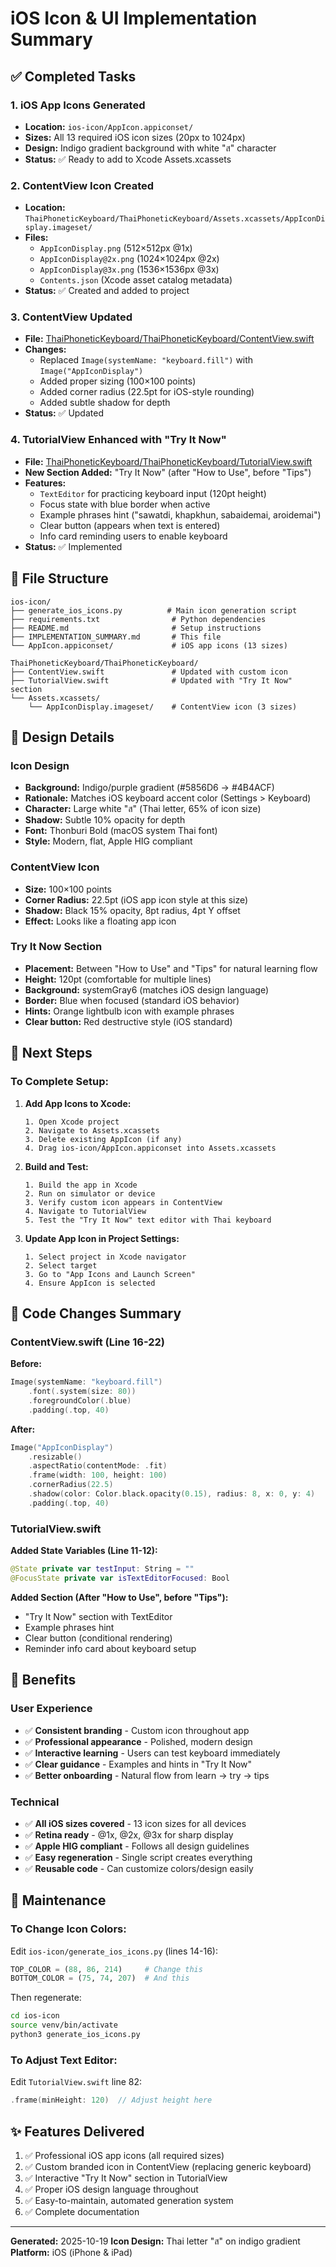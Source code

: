 # iOS Icon & UI Implementation Summary

## ✅ Completed Tasks

### 1. iOS App Icons Generated
- **Location:** `ios-icon/AppIcon.appiconset/`
- **Sizes:** All 13 required iOS icon sizes (20px to 1024px)
- **Design:** Indigo gradient background with white "ส" character
- **Status:** ✅ Ready to add to Xcode Assets.xcassets

### 2. ContentView Icon Created
- **Location:** `ThaiPhoneticKeyboard/ThaiPhoneticKeyboard/Assets.xcassets/AppIconDisplay.imageset/`
- **Files:**
  - `AppIconDisplay.png` (512×512px @1x)
  - `AppIconDisplay@2x.png` (1024×1024px @2x)
  - `AppIconDisplay@3x.png` (1536×1536px @3x)
  - `Contents.json` (Xcode asset catalog metadata)
- **Status:** ✅ Created and added to project

### 3. ContentView Updated
- **File:** [ThaiPhoneticKeyboard/ThaiPhoneticKeyboard/ContentView.swift](../ThaiPhoneticKeyboard/ThaiPhoneticKeyboard/ContentView.swift)
- **Changes:**
  - Replaced `Image(systemName: "keyboard.fill")` with `Image("AppIconDisplay")`
  - Added proper sizing (100×100 points)
  - Added corner radius (22.5pt for iOS-style rounding)
  - Added subtle shadow for depth
- **Status:** ✅ Updated

### 4. TutorialView Enhanced with "Try It Now"
- **File:** [ThaiPhoneticKeyboard/ThaiPhoneticKeyboard/TutorialView.swift](../ThaiPhoneticKeyboard/ThaiPhoneticKeyboard/TutorialView.swift)
- **New Section Added:** "Try It Now" (after "How to Use", before "Tips")
- **Features:**
  - `TextEditor` for practicing keyboard input (120pt height)
  - Focus state with blue border when active
  - Example phrases hint ("sawatdi, khapkhun, sabaidemai, aroidemai")
  - Clear button (appears when text is entered)
  - Info card reminding users to enable keyboard
- **Status:** ✅ Implemented

## 📁 File Structure

```
ios-icon/
├── generate_ios_icons.py          # Main icon generation script
├── requirements.txt                # Python dependencies
├── README.md                       # Setup instructions
├── IMPLEMENTATION_SUMMARY.md       # This file
└── AppIcon.appiconset/             # iOS app icons (13 sizes)

ThaiPhoneticKeyboard/ThaiPhoneticKeyboard/
├── ContentView.swift               # Updated with custom icon
├── TutorialView.swift              # Updated with "Try It Now" section
└── Assets.xcassets/
    └── AppIconDisplay.imageset/    # ContentView icon (3 sizes)
```

## 🎨 Design Details

### Icon Design
- **Background:** Indigo/purple gradient (#5856D6 → #4B4ACF)
- **Rationale:** Matches iOS keyboard accent color (Settings > Keyboard)
- **Character:** Large white "ส" (Thai letter, 65% of icon size)
- **Shadow:** Subtle 10% opacity for depth
- **Font:** Thonburi Bold (macOS system Thai font)
- **Style:** Modern, flat, Apple HIG compliant

### ContentView Icon
- **Size:** 100×100 points
- **Corner Radius:** 22.5pt (iOS app icon style at this size)
- **Shadow:** Black 15% opacity, 8pt radius, 4pt Y offset
- **Effect:** Looks like a floating app icon

### Try It Now Section
- **Placement:** Between "How to Use" and "Tips" for natural learning flow
- **Height:** 120pt (comfortable for multiple lines)
- **Background:** systemGray6 (matches iOS design language)
- **Border:** Blue when focused (standard iOS behavior)
- **Hints:** Orange lightbulb icon with example phrases
- **Clear button:** Red destructive style (iOS standard)

## 🚀 Next Steps

### To Complete Setup:

1. **Add App Icons to Xcode:**
   ```
   1. Open Xcode project
   2. Navigate to Assets.xcassets
   3. Delete existing AppIcon (if any)
   4. Drag ios-icon/AppIcon.appiconset into Assets.xcassets
   ```

2. **Build and Test:**
   ```
   1. Build the app in Xcode
   2. Run on simulator or device
   3. Verify custom icon appears in ContentView
   4. Navigate to TutorialView
   5. Test the "Try It Now" text editor with Thai keyboard
   ```

3. **Update App Icon in Project Settings:**
   ```
   1. Select project in Xcode navigator
   2. Select target
   3. Go to "App Icons and Launch Screen"
   4. Ensure AppIcon is selected
   ```

## 📝 Code Changes Summary

### ContentView.swift (Line 16-22)
**Before:**
```swift
Image(systemName: "keyboard.fill")
    .font(.system(size: 80))
    .foregroundColor(.blue)
    .padding(.top, 40)
```

**After:**
```swift
Image("AppIconDisplay")
    .resizable()
    .aspectRatio(contentMode: .fit)
    .frame(width: 100, height: 100)
    .cornerRadius(22.5)
    .shadow(color: Color.black.opacity(0.15), radius: 8, x: 0, y: 4)
    .padding(.top, 40)
```

### TutorialView.swift
**Added State Variables (Line 11-12):**
```swift
@State private var testInput: String = ""
@FocusState private var isTextEditorFocused: Bool
```

**Added Section (After "How to Use", before "Tips"):**
- "Try It Now" section with TextEditor
- Example phrases hint
- Clear button (conditional rendering)
- Reminder info card about keyboard setup

## 🎯 Benefits

### User Experience
- ✅ **Consistent branding** - Custom icon throughout app
- ✅ **Professional appearance** - Polished, modern design
- ✅ **Interactive learning** - Users can test keyboard immediately
- ✅ **Clear guidance** - Examples and hints in "Try It Now"
- ✅ **Better onboarding** - Natural flow from learn → try → tips

### Technical
- ✅ **All iOS sizes covered** - 13 icon sizes for all devices
- ✅ **Retina ready** - @1x, @2x, @3x for sharp display
- ✅ **Apple HIG compliant** - Follows all design guidelines
- ✅ **Easy regeneration** - Single script creates everything
- ✅ **Reusable code** - Can customize colors/design easily

## 🔧 Maintenance

### To Change Icon Colors:
Edit `ios-icon/generate_ios_icons.py` (lines 14-16):
```python
TOP_COLOR = (88, 86, 214)     # Change this
BOTTOM_COLOR = (75, 74, 207)  # And this
```

Then regenerate:
```bash
cd ios-icon
source venv/bin/activate
python3 generate_ios_icons.py
```

### To Adjust Text Editor:
Edit `TutorialView.swift` line 82:
```swift
.frame(minHeight: 120)  // Adjust height here
```

## ✨ Features Delivered

1. ✅ Professional iOS app icons (all required sizes)
2. ✅ Custom branded icon in ContentView (replacing generic keyboard)
3. ✅ Interactive "Try It Now" section in TutorialView
4. ✅ Proper iOS design language throughout
5. ✅ Easy-to-maintain, automated generation system
6. ✅ Complete documentation

---

**Generated:** 2025-10-19
**Icon Design:** Thai letter "ส" on indigo gradient
**Platform:** iOS (iPhone & iPad)
